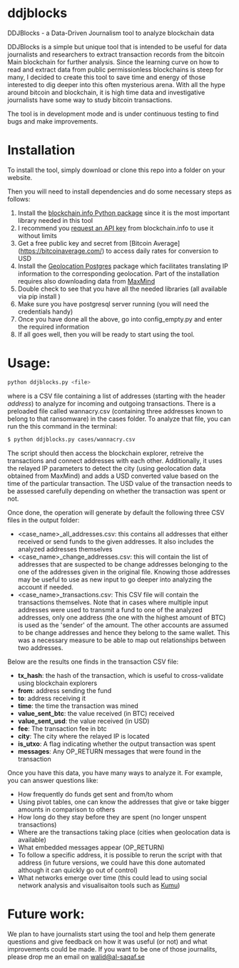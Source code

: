 # ddjblocks
DDJBlocks - a Data-Driven Journalism tool to analyze blockchain data

DDJBlocks is a simple but unique tool that is intended to be useful for data journalists and researchers to extract transaction records from the bitcoin Main blockchain for further analysis. Since the learning curve on how to read and extract data from public permissionless blockchains is steep for many, I decided to create this tool to save time and energy of those interested to dig deeper into this often mysterious arena. With all the hype around bitcoin and blockchain, it is high time data and investigative journalists have some way to study bitcoin transactions.

The tool is in development mode and is under continuous testing to find bugs and make improvements.

# Installation

To install the tool, simply download or clone this repo into a folder on your website.

Then you will need to install dependencies and do some necessary steps as follows:

1) Install the [blockchain.info Python package](https://github.com/blockchain/api-v1-client-python) since it is the most important library needed in this tool
2) I recommend you [request an API key](https://api.blockchain.info/customer/signup) from blockchain.info to use it without limits
3) Get a free public key and secret from [Bitcoin Average] (https://bitcoinaverage.com/) to access daily rates for conversion to USD
4) Install the [Geolocation Postgres](https://github.com/tvondra/geoip) package which facilitates translating IP information to the corresponding geolocation. Part of the installation requires also downloading data from [MaxMind](https://dev.maxmind.com/geoip/geoip2/geolite2/)
5) Double check to see that you have all the needed libraries (all available via pip install <module>)
6) Make sure you have postgresql server running (you will need the credentials handy)
7) Once you have done all the above, go into config_empty.py and enter the required information
8) If all goes well, then you will be ready to start using the tool.
  
# Usage:
```sh
python ddjblocks.py <file> 
```
where <file> is a CSV file containing a list of addresses (starting with the header *address*) to analyze for incoming and outgoing transactions. There is a preloaded file called wannacry.csv (containing three addresses known to belong to that ransomware) in the cases folder. To analyze that file, you can run the this command in the terminal:

```sh
$ python ddjblocks.py cases/wannacry.csv

```

The script should then access the blockchain explorer, retreive the transactions and connect addresses with each other. Additionally, it uses the relayed IP parameters to detect the city (using geolocation data obtained from MaxMind) and adds a USD converted value based on the time of the particular transaction. The USD value of the transaction needs to be assessed carefully depending on whether the transaction was spent or not. 

Once done, the operation will generate by default the following three CSV files in the output folder:
- <case_name>_all_addresses.csv: this contains all addresses that either received or send funds to the given addresses. It also includes the analyzed addresses themselves
- <case_name>_change_addresses.csv: this will contain the list of addresses that are suspected to be change addresses belonging to the one of the addresses given in the original file. Knowing those addresses may be useful to use as new input to go deeper into analyzing the account if needed. 
- <case_name>_transactions.csv: This CSV file will contain the transactions themselves. Note that in cases where multiple input addresses were used to transmit a fund to one of the analyzed addresses, only one address (the one with the highest amount of BTC) is used as the 'sender' of the amount. The other accounts are assumed to be change addresses and hence they belong to the same wallet. This was a necessary measure to be able to map out relationships between two addresses.

Below are the results one finds in the transaction CSV file:

* **tx_hash**: the hash of the transaction, which is useful to cross-validate using blockchain explorers
* **from**: address sending the fund
* **to**: address receiving it
* **time**: the time the transaction was mined
* **value_sent_btc**: the value received (in BTC) received
* **value_sent_usd**: the value received (in USD) 
* **fee**: The transaction fee in btc
* **city**: The city where the relayed IP is located
* **is_utxo**: A flag indicating whether the output transaction was spent
* **messages**: Any OP_RETURN messages that were found in the transaction

Once you have this data, you have many ways to analyze it. For example, you can answer questions like:
- How frequently do funds get sent and from/to whom
- Using pivot tables, one can know the addresses that give or take bigger amounts in comparison to others
- How long do they stay before they are spent (no longer unspent transactions)
- Where are the transactions taking place (cities when geolocation data is available)
- What embedded messages appear (OP_RETURN)
- To follow a specific address, it is possible to rerun the script with that address (in future versions, we could have this done automated although it can quickly go out of control)
- What networks emerge over time (this could lead to using social network analysis and visualisaiton tools such as [Kumu](https://kumu.io))

# Future work:
We plan to have journalists start using the tool and help them generate questions and give feedback on how it was useful (or not) and what improvements could be made. If you want to be one of those journalits, please drop me an email on walid@al-saqaf.se




